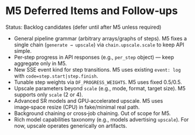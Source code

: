 # M5 Deferred Items and Follow‑ups

Status: Backlog candidates (defer until after M5 unless required)

- General pipeline grammar (arbitrary arrays/graphs of steps). M5 fixes a single chain (`generate → upscale`) via `chain.upscale.scale` to keep API simple.
- Per‑step progress in API responses (e.g., `per_step` object) — keep aggregate only in M5.
- New SSE event kind for step transitions. M5 uses existing `event: log` with `code=step.start|step.finish`.
- Tunable step weights via `DF_PROGRESS_WEIGHTS`. M5 uses fixed 0.5/0.5.
- Upscale parameters beyond `scale` (e.g., mode, format, target size). M5 supports only `scale` (2 or 4).
- Advanced SR models and GPU‑accelerated upscale. M5 uses image‑space resize (CPU) in fake/minimal real path.
- Background chaining or cross‑job chaining. Out of scope for M5.
- Rich model capabilities taxonomy (e.g., models advertising `upscale`). For now, upscale operates generically on artifacts.


